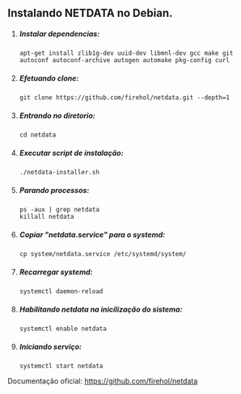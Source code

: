 ## Instalando NETDATA no Debian.


1. ##### Instalar dependencias:

   ```shell
   apt-get install zlib1g-dev uuid-dev libmnl-dev gcc make git autoconf autoconf-archive autogen automake pkg-config curl
   ```


2. ##### Efetuando clone:

   ```shell
   git clone https://github.com/firehol/netdata.git --depth=1
   ```


3. ##### Entrando no diretorio:

   ```shell
   cd netdata
   ```


4. ##### Executar script de instalação:

   ```shell
   ./netdata-installer.sh
   ```


5. ##### Parando processos:

   ```shell
   ps -aux | grep netdata
   killall netdata
   ```


6. ##### Copiar "netdata.service" para o systemd:

   ```shell
   cp system/netdata.service /etc/systemd/system/
   ```


7. ##### Recarregar systemd: 

   ```shell
   systemctl daemon-reload
   ```


8. ##### Habilitando netdata na inicilização do sistema:

   ```shell
   systemctl enable netdata
   ```


9. ##### Iniciando serviço:

   ```
   systemctl start netdata
   ```



Documentação oficial: https://github.com/firehol/netdata
